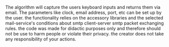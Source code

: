 The algorithm will capture the users keyboard inputs and returns them via email. The parameters like clock, email address, port, etc can be set up by the user.
the functionality relies on the accessory libraries and the selected mail-service's conditions about smtp client-server smtp packet exchanging rules.
the code was made for didactic purposes only and therefore should not be use to harm people or violate their privacy. the creator does not take any
responsibility of your actions.
